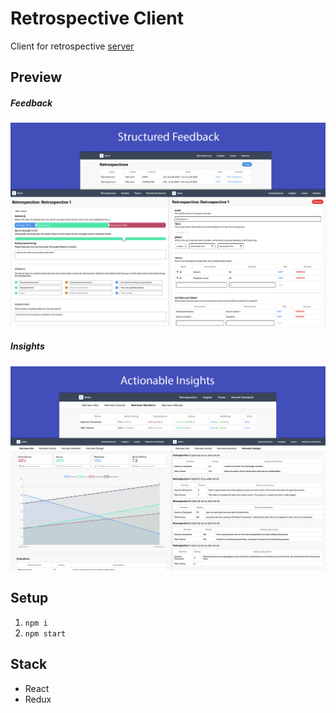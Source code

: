 # Retrospective Client
Client for retrospective [server](https://github.com/MaartenGDev/dwa-server)

## Preview
##### Feedback
![Structured feedback](./docs/structured_feedback.png)

##### Insights
![Insights](./docs/insights.png)

## Setup
1. `npm i`
2. `npm start`

## Stack
- React
- Redux